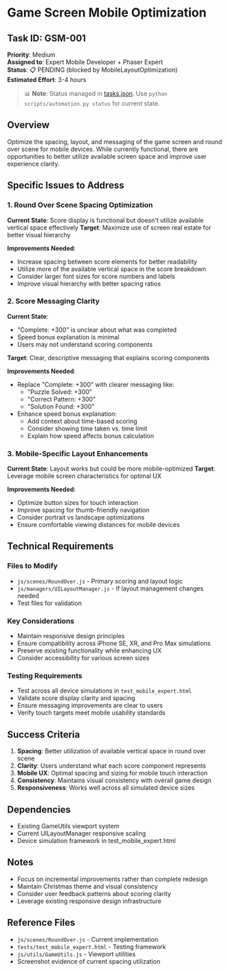 # Game Screen Mobile Optimization

## Task ID: GSM-001
**Priority**: Medium  
**Assigned to**: Expert Mobile Developer + Phaser Expert  
**Status**: 📋 PENDING (blocked by MobileLayoutOptimization)  
**Estimated Effort**: 3-4 hours  
> 📊 **Note**: Status managed in [tasks.json](../tasks.json). Use `python scripts/automation.py status` for current state.


## Overview
Optimize the spacing, layout, and messaging of the game screen and round over scene for mobile devices. While currently functional, there are opportunities to better utilize available screen space and improve user experience clarity.

## Specific Issues to Address

### 1. Round Over Scene Spacing Optimization
**Current State**: Score display is functional but doesn't utilize available vertical space effectively
**Target**: Maximize use of screen real estate for better visual hierarchy

**Improvements Needed**:
- Increase spacing between score elements for better readability
- Utilize more of the available vertical space in the score breakdown
- Consider larger font sizes for score numbers and labels
- Improve visual hierarchy with better spacing ratios

### 2. Score Messaging Clarity
**Current State**: 
- "Complete: +300" is unclear about what was completed
- Speed bonus explanation is minimal
- Users may not understand scoring components

**Target**: Clear, descriptive messaging that explains scoring components

**Improvements Needed**:
- Replace "Complete: +300" with clearer messaging like:
  - "Puzzle Solved: +300" 
  - "Correct Pattern: +300"
  - "Solution Found: +300"
- Enhance speed bonus explanation:
  - Add context about time-based scoring
  - Consider showing time taken vs. time limit
  - Explain how speed affects bonus calculation

### 3. Mobile-Specific Layout Enhancements
**Current State**: Layout works but could be more mobile-optimized
**Target**: Leverage mobile screen characteristics for optimal UX

**Improvements Needed**:
- Optimize button sizes for touch interaction
- Improve spacing for thumb-friendly navigation
- Consider portrait vs landscape optimizations
- Ensure comfortable viewing distances for mobile devices

## Technical Requirements

### Files to Modify
- `js/scenes/RoundOver.js` - Primary scoring and layout logic
- `js/managers/UILayoutManager.js` - If layout management changes needed
- Test files for validation

### Key Considerations
- Maintain responsive design principles
- Ensure compatibility across iPhone SE, XR, and Pro Max simulations
- Preserve existing functionality while enhancing UX
- Consider accessibility for various screen sizes

### Testing Requirements
- Test across all device simulations in `test_mobile_expert.html`
- Validate score display clarity and spacing
- Ensure messaging improvements are clear to users
- Verify touch targets meet mobile usability standards

## Success Criteria
1. **Spacing**: Better utilization of available vertical space in round over scene
2. **Clarity**: Users understand what each score component represents
3. **Mobile UX**: Optimal spacing and sizing for mobile touch interaction
4. **Consistency**: Maintains visual consistency with overall game design
5. **Responsiveness**: Works well across all simulated device sizes

## Dependencies
- Existing GameUtils viewport system
- Current UILayoutManager responsive scaling
- Device simulation framework in test_mobile_expert.html

## Notes
- Focus on incremental improvements rather than complete redesign
- Maintain Christmas theme and visual consistency
- Consider user feedback patterns about scoring clarity
- Leverage existing responsive design infrastructure

## Reference Files
- `js/scenes/RoundOver.js` - Current implementation
- `tests/test_mobile_expert.html` - Testing framework
- `js/utils/GameUtils.js` - Viewport utilities
- Screenshot evidence of current spacing utilization
